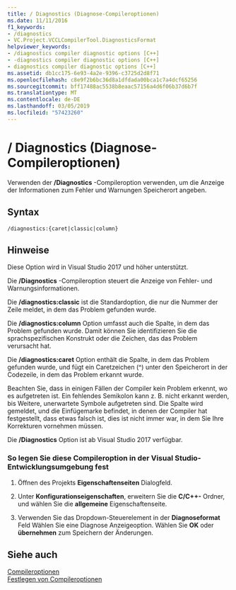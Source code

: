 ```yaml
---
title: / Diagnostics (Diagnose-Compileroptionen)
ms.date: 11/11/2016
f1_keywords:
- /diagnostics
- VC.Project.VCCLCompilerTool.DiagnosticsFormat
helpviewer_keywords:
- /diagnostics compiler diagnostic options [C++]
- -diagnostics compiler diagnostic options [C++]
- diagnostics compiler diagnostic options [C++]
ms.assetid: db1cc175-6e93-4a2e-9396-c3725d2d8f71
ms.openlocfilehash: c8e9f2b6bc36d8a1dfdada00bca1c7a4dcf65256
ms.sourcegitcommit: bff17488ac5538b8eaac57156a4d6f06b37d6b7f
ms.translationtype: MT
ms.contentlocale: de-DE
ms.lasthandoff: 03/05/2019
ms.locfileid: "57423260"
---
```

# <a name="diagnostics-compiler-diagnostic-options"></a>/ Diagnostics (Diagnose-Compileroptionen)

Verwenden der **/Diagnostics** -Compileroption verwenden, um die Anzeige der Informationen zum Fehler und Warnungen Speicherort angeben.

## <a name="syntax"></a>Syntax

```
/diagnostics:{caret|classic|column}
```

## <a name="remarks"></a>Hinweise

Diese Option wird in Visual Studio 2017 und höher unterstützt.

Die **/Diagnostics** -Compileroption steuert die Anzeige von Fehler- und Warnungsinformationen.

Die **/diagnostics:classic** ist die Standardoption, die nur die Nummer der Zeile meldet, in dem das Problem gefunden wurde.

Die **/diagnostics:column** Option umfasst auch die Spalte, in dem das Problem gefunden wurde. Damit können Sie identifizieren Sie die sprachspezifischen Konstrukt oder die Zeichen, das das Problem verursacht hat.

Die **/diagnostics:caret** Option enthält die Spalte, in dem das Problem gefunden wurde, und fügt ein Caretzeichen (^) unter den Speicherort in der Codezeile, in dem das Problem erkannt wurde.

Beachten Sie, dass in einigen Fällen der Compiler kein Problem erkennt, wo es aufgetreten ist. Ein fehlendes Semikolon kann z. B. nicht erkannt werden, bis Weitere, unerwartete Symbole aufgetreten sind. Die Spalte wird gemeldet, und die Einfügemarke befindet, in denen der Compiler hat festgestellt, dass etwas falsch ist, dies ist nicht immer war, in dem Sie Ihre Korrekturen vornehmen müssen.

Die **/Diagnostics** Option ist ab Visual Studio 2017 verfügbar.

### <a name="to-set-this-compiler-option-in-the-visual-studio-development-environment"></a>So legen Sie diese Compileroption in der Visual Studio-Entwicklungsumgebung fest

1. Öffnen des Projekts **Eigenschaftenseiten** Dialogfeld.

1. Unter **Konfigurationseigenschaften**, erweitern Sie die **C/C++-** Ordner, und wählen Sie die **allgemeine** Eigenschaftenseite.

1. Verwenden Sie das Dropdown-Steuerelement in der **Diagnoseformat** Feld Wählen Sie eine Diagnose Anzeigeoption. Wählen Sie **OK** oder **übernehmen** zum Speichern der Änderungen.

## <a name="see-also"></a>Siehe auch

[Compileroptionen](../../build/reference/compiler-options.md)<br/>
[Festlegen von Compileroptionen](../../build/reference/setting-compiler-options.md)
